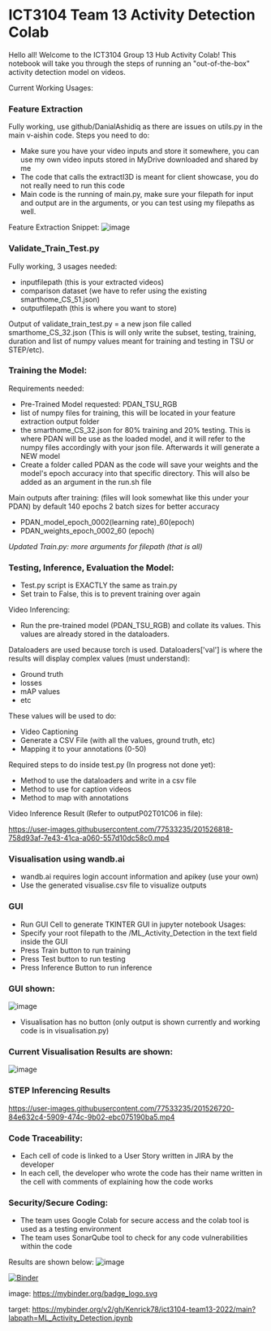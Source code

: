 # ICT3104 Team 13 Activity Detection Colab

Hello all! Welcome to the ICT3104 Group 13 Hub Activity Colab! This notebook will take you through the steps of running an "out-of-the-box" activity detection model on videos.

Current Working Usages:
### Feature Extraction
Fully working, use github/DanialAshidiq as there are issues on utils.py in the main v-aishin code. Steps you need to do:
- Make sure you have your video inputs and store it somewhere, you can use my own video inputs stored in MyDrive downloaded and shared by me
- The code that calls the extractI3D is meant for client showcase, you do not really need to run this code
- Main code is the running of main.py, make sure your filepath for input and output are in the arguments, or you can test using my filepaths as well.

Feature Extraction Snippet:
![image](https://user-images.githubusercontent.com/77533235/201487308-fc8720a9-17c5-4cb8-8360-d3438624c357.png)



### Validate_Train_Test.py
Fully working, 3 usages needed:
- inputfilepath (this is your extracted videos)
- comparison dataset (we have to refer using the existing smarthome_CS_51.json)
- outputfilepath (this is where you want to store)

Output of validate_train_test.py = a new json file called smarthome_CS_32.json (This is will only write the subset, testing, training, duration and list of numpy values meant for training and testing in TSU or STEP/etc).

### Training the Model:

Requirements needed:
- Pre-Trained Model requested: PDAN_TSU_RGB
- list of numpy files for training, this will be located in your feature extraction output folder
- the smarthome_CS_32.json for 80% training and 20% testing. This is where PDAN will be use as the loaded model, and it will refer to the numpy files accordingly with your json file. Afterwards it will generate a NEW model
- Create a folder called PDAN as the code will save your weights and the model's epoch accuracy into that specific directory. This will also be added as an argument in the run.sh file


Main outputs after training: (files will look somewhat like this under your PDAN) by default 140 epochs 2 batch sizes for better accuracy
- PDAN_model_epoch_0002(learning rate)_60(epoch)
- PDAN_weights_epoch_0002_60 (epoch)

*Updated Train.py: more arguments for filepath (that is all)*

### Testing, Inference, Evaluation the Model:
- Test.py script is EXACTLY the same as train.py
- Set train to False, this is to prevent training over again

Video Inferencing:
- Run the pre-trained model (PDAN_TSU_RGB) and collate its values. This values are already stored in the dataloaders. 

Dataloaders are used because torch is used. Dataloaders['val'] is where the results will display complex values (must understand):

- Ground truth
- losses
- mAP values
- etc

These values will be used to do:
- Video Captioning
- Generate a CSV File (with all the values, ground truth, etc)
- Mapping it to your annotations (0-50)

Required steps to do inside test.py (In progress not done yet):
- Method to use the dataloaders and write in a csv file
- Method to use for caption videos
- Method to map with annotations

Video Inference Result (Refer to outputP02T01C06 in file):

https://user-images.githubusercontent.com/77533235/201526818-758d93af-7e43-41ca-a060-557d10dc58c0.mp4


### Visualisation using wandb.ai
- wandb.ai requires login account information and apikey (use your own)
- Use the generated visualise.csv file to visualize outputs

### GUI
- Run GUI Cell to generate TKINTER GUI in jupyter notebook
Usages:
- Specify your root filepath to the /ML_Activity_Detection in the text field inside the GUI
- Press Train button to run training
- Press Test button to run testing
- Press Inference Button to run inference

### GUI shown:
![image](https://user-images.githubusercontent.com/77533235/201487520-ed2148de-1237-4fa9-9701-baa4e888ff71.png)



- Visualisation has no button (only output is shown currently and working code is in visualisation.py)

### Current Visualisation Results are shown:
![image](https://user-images.githubusercontent.com/77533235/201488124-7772d070-4c23-476d-92f8-ffe30dfb34a9.png)

### STEP Inferencing Results
https://user-images.githubusercontent.com/77533235/201526720-84e632c4-5909-474c-9b02-ebc075190ba5.mp4



### Code Traceability:
- Each cell of code is linked to a User Story written in JIRA by the developer
- In each cell, the developer who wrote the code has their name written in the cell with comments of explaining how the code works

### Security/Secure Coding:
- The team uses Google Colab for secure access and the colab tool is used as a testing environment
- The team uses SonarQube tool to check for any code vulnerabilities within the code

Results are shown below:
![image](https://user-images.githubusercontent.com/77533235/201487222-76d0f639-0faa-47dd-9fed-650bc8abd418.png)


[![Binder](https://mybinder.org/badge_logo.svg)](https://mybinder.org/v2/gh/Kenrick78/ict3104-team13-2022/main?labpath=ML_Activity_Detection.ipynb)

image: https://mybinder.org/badge_logo.svg

target: https://mybinder.org/v2/gh/Kenrick78/ict3104-team13-2022/main?labpath=ML_Activity_Detection.ipynb
